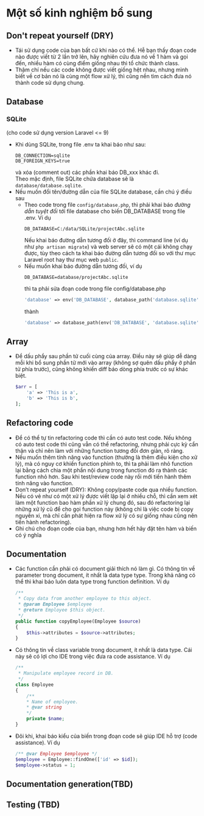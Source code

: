 # Một số kinh nghiệm bổ sung

## Don't repeat yourself (DRY)

* Tái sử dụng code của bạn bất cứ khi nào có thể. Hễ bạn thấy đoạn code nào được viết từ 2 lần trở lên, hãy nghiên cứu đưa nó về 1 hàm và gọi đến, nhiều hàm có cùng điểm giống nhau thì tổ chức thành class.
* Thậm chí nếu các code không được viết giống hệt nhau, nhưng mình biết về cơ bản nó là cùng một flow xử lý, thì cũng nền tìm cách đưa nó thành code sử dụng chung.

## Database

### SQLite
(cho code sử dụng version Laravel <= 9)

* Khi dùng SQLite, trong file .env ta khai báo như sau:
    ```env
    DB_CONNECTION=sqlite
    DB_FOREIGN_KEYS=true
    ```
    và xóa (comment out) các phần khai báo DB_xxx khác đi.\
    Theo mặc định, file SQLite chứa database sẽ là `database/database.sqlite`.
* Nếu muốn đổi tên/đường dẫn của file SQLite database, cần chú ý điều sau
    * Theo code trong file `config/database.php`, thì phải khai báo *đường dẫn tuyệt đối* tới file database cho biến DB_DATABASE trong file .env. Ví dụ
        ```env
        DB_DATABASE=C:/data/SQLite/projectAbc.sqlite
        ```
        Nếu khai báo đường dẫn tương đối ở đây, thì command line (ví dụ như `php artisan migrate`) và web server sẽ có một cái không chạy được, tùy theo cách ta khai báo đường dẫn tương đối so với thư mục Laravel root hay thư mục web `public`.
    * Nếu muốn khai báo đường dẫn tương đối, ví dụ
        ```env
        DB_DATABASE=database/projectAbc.sqlite
        ```
        thì ta phải sửa đoạn code trong file config/database.php
        ```php
        'database' => env('DB_DATABASE', database_path('database.sqlite')),
        ```
        thành
        ```php
        'database' => database_path(env('DB_DATABASE', 'database.sqlite')),
        ```

## Array
* Để dấu phẩy sau phần tử cuối cùng của array.
  Điều này sẽ giúp dễ dàng mỗi khi bổ sung phần tử mới vào array (không sợ quên dấu phẩy ở phần tử phía trước), cũng không khiến diff báo dòng phía trước có sự khác biệt.
    ```php
    $arr = [
        'a' => 'This is a',
        'b' => 'This is b',
    ];
    ```

## Refactoring code

* Để có thể tự tin refactoring code thì cần có auto test code. Nếu không có auto test code thì cũng vẫn có thể refactoring, nhưng phải cực kỳ cẩn thận và chỉ nên làm với những function tương đối đơn giản, rõ ràng.
* Nếu muốn thêm tính năng vào function (thường là thêm điều kiện cho xử lý), mà có nguy cơ khiến function phình to, thì ta phải làm nhỏ function lại bằng cách chia một phần nội dung trong function đó ra thành các function nhỏ hơn. Sau khi test/review code này rồi mới tiến hành thêm tính năng vào function.
* Don’t repeat yourself (DRY): Không copy/paste code qua nhiều function. Nếu có vẻ như có một xử lý được viết lặp lại ở nhiều chỗ, thì cần xem xét làm một function bao hàm phần xử lý chung đó, sau đó refactoring lại những xử lý cũ để cho gọi function này (không chỉ là việc code bị copy nguyên xi, mà chỉ cần phát hiện ra flow xử lý có sự giống nhau cũng nên tiến hành refactoring).
* Ghi chú cho đoạn code của bạn, nhưng hơn hết hãy đặt tên hàm và biến có ý nghĩa

## Documentation

* Các function cần phải có document giải thích nó làm gì. Có thông tin về parameter trong document, ít nhất là data type type. Trong khả năng có thể thì khai báo luôn data type trong function definition.
  Ví dụ
    ```php
    /**
     * Copy data from another employee to this object.
     * @param Employee $employee
     * @return Employee $this object.
     */
    public function copyEmployee(Employee $source)
    {
        $this->attributes = $source->attributes;
    }
    ```
* Có thông tin về class variable trong document, ít nhất là data type. Cái này sẽ có lợi cho IDE trong việc đưa ra code assistance.
  Ví dụ
    ```php
    /**
     * Manipulate employee record in DB.
     */
    class Employee
    {
        /**
        * Name of employee.
        * @var string
        */
        private $name;
    }
    ```
* Đôi khi, khai báo kiểu của biến trong đoạn code sẽ giúp IDE hỗ trợ (code assistance).
  Ví dụ
    ```php
    /** @var Employee $employee */
    $employee = Employee::findOne(['id' => $id]);
    $employee->status = 1;
    ```

## Documentation generation(TBD)
## Testing (TBD)
